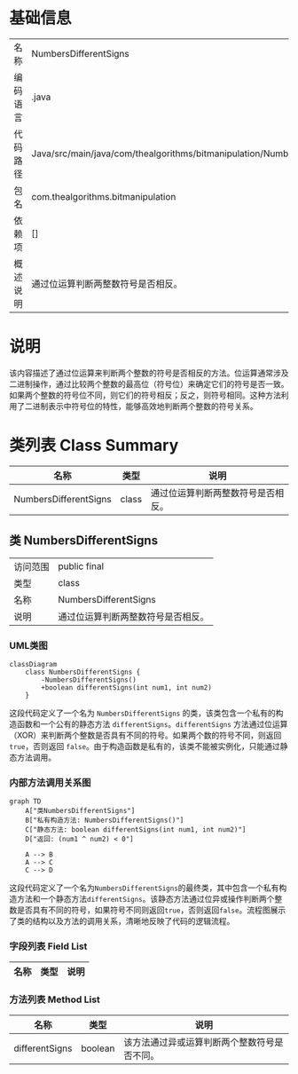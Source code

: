 # 基础信息

|      |      |
|------|------|
| 名称 | NumbersDifferentSigns |
| 编码语言 | .java |
| 代码路径 | Java/src/main/java/com/thealgorithms/bitmanipulation/NumbersDifferentSigns.java |
| 包名 | com.thealgorithms.bitmanipulation |
| 依赖项 | [] |
| 概述说明 | 通过位运算判断两整数符号是否相反。 |

# 说明

该内容描述了通过位运算来判断两个整数的符号是否相反的方法。位运算通常涉及二进制操作，通过比较两个整数的最高位（符号位）来确定它们的符号是否一致。如果两个整数的符号位不同，则它们的符号相反；反之，则符号相同。这种方法利用了二进制表示中符号位的特性，能够高效地判断两个整数的符号关系。

# 类列表 Class Summary

| 名称   | 类型  | 说明 |
|-------|------|-------------|
| NumbersDifferentSigns | class | 通过位运算判断两整数符号是否相反。 |



## 类 NumbersDifferentSigns

|      |      |
|------|------|
| 访问范围 | public final |
| 类型 | class |
| 名称 | NumbersDifferentSigns |
| 说明 | 通过位运算判断两整数符号是否相反。 |


### UML类图

```mermaid
classDiagram
    class NumbersDifferentSigns {
        -NumbersDifferentSigns()
        +boolean differentSigns(int num1, int num2)
    }
```

这段代码定义了一个名为 `NumbersDifferentSigns` 的类，该类包含一个私有的构造函数和一个公有的静态方法 `differentSigns`。`differentSigns` 方法通过位运算（XOR）来判断两个整数是否具有不同的符号。如果两个数的符号不同，则返回 `true`，否则返回 `false`。由于构造函数是私有的，该类不能被实例化，只能通过静态方法调用。


### 内部方法调用关系图

```mermaid
graph TD
    A["类NumbersDifferentSigns"]
    B["私有构造方法: NumbersDifferentSigns()"]
    C["静态方法: boolean differentSigns(int num1, int num2)"]
    D["返回: (num1 ^ num2) < 0"]

    A --> B
    A --> C
    C --> D
```

这段代码定义了一个名为`NumbersDifferentSigns`的最终类，其中包含一个私有构造方法和一个静态方法`differentSigns`。该静态方法通过位异或操作判断两个整数是否具有不同的符号，如果符号不同则返回`true`，否则返回`false`。流程图展示了类的结构以及方法的调用关系，清晰地反映了代码的逻辑流程。

### 字段列表 Field List

| 名称  | 类型  | 说明 |
|-------|-------|------|

### 方法列表 Method List

| 名称  | 类型  | 说明 |
|-------|-------|------|
| differentSigns | boolean | 该方法通过异或运算判断两个整数符号是否不同。 |




